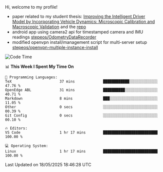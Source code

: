 Hi, welcome to my profile!

* paper related to my student thesis: [Improving the Intelligent Driver Model by Incorporating Vehicle Dynamics: Microscopic Calibration and Macroscopic Validation](https://doi.org/10.48550/arXiv.2408.03722) and the [repo](https://github.com/stepeos/pycarmodel_calibration)
* android app using camera2 api for timestamped camera and IMU readings [stepeos/OdometryDataRecorder](https://github.com/stepeos/OdometryDataRecorder)
* modified openvpn install/management script for multi-server setup [stepeos/openvpn-multiple-instance-install](https://github.com/stepeos/openvpn-multiple-instance-install)

<!--START_SECTION:waka-->
![Code Time](http://img.shields.io/badge/Code%20Time-2%2C023%20hrs%2013%20mins-blue)

📊 **This Week I Spent My Time On** 

```text
💬 Programming Languages: 
TeX                      37 mins             ████████████░░░░░░░░░░░░░   47.76 % 
OpenEdge ABL             31 mins             ██████████░░░░░░░░░░░░░░░   40.71 % 
Markdown                 8 mins              ███░░░░░░░░░░░░░░░░░░░░░░   11.05 % 
Other                    0 secs              ░░░░░░░░░░░░░░░░░░░░░░░░░   00.39 % 
Git Config               0 secs              ░░░░░░░░░░░░░░░░░░░░░░░░░   00.10 % 

🔥 Editors: 
VS Code                  1 hr 17 mins        █████████████████████████   100.00 % 

💻 Operating System: 
Linux                    1 hr 17 mins        █████████████████████████   100.00 % 
```


 Last Updated on 18/05/2025 18:46:28 UTC
<!--END_SECTION:waka-->
